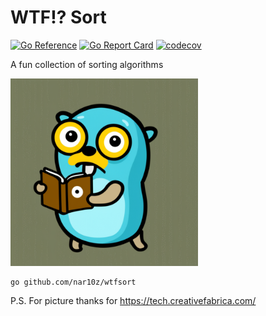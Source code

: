 # WTF!? Sort

[![Go Reference](https://pkg.go.dev/badge/github.com/nar10z/wtfsort.svg)](https://pkg.go.dev/github.com/nar10z/wtfsort)
[![Go Report Card](https://goreportcard.com/badge/github.com/nar10z/wtfsort)](https://goreportcard.com/report/github.com/nar10z/wtfsort)
[![codecov](https://codecov.io/gh/nar10z/wtfsort/graph/badge.svg?token=99SEB923TV)](https://codecov.io/gh/nar10z/wtfsort)

A fun collection of sorting algorithms

<img alt="Logo" height="300" src="./logo.png" title="Logo"/>

```shell
go github.com/nar10z/wtfsort
```

P.S.
For picture thanks for https://tech.creativefabrica.com/